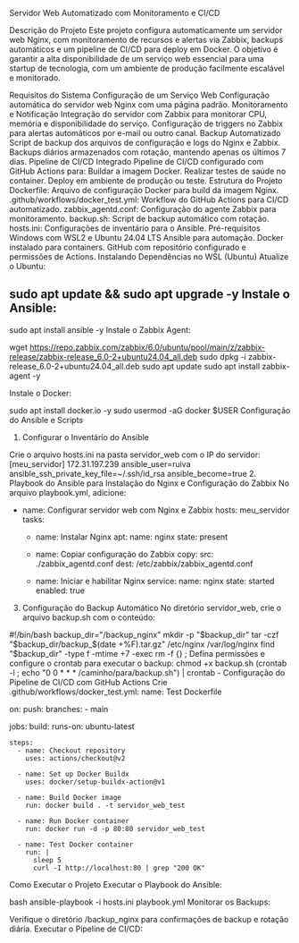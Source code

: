 Servidor Web Automatizado com Monitoramento e CI/CD

Descrição do Projeto
Este projeto configura automaticamente um servidor web Nginx, com monitoramento de recursos e alertas via Zabbix, backups automáticos e um pipeline de CI/CD para deploy em Docker. O objetivo é garantir a alta disponibilidade de um serviço web essencial para uma startup de tecnologia, com um ambiente de produção facilmente escalável e monitorado.

Requisitos do Sistema
Configuração de um Serviço Web
Configuração automática do servidor web Nginx com uma página padrão.
Monitoramento e Notificação
Integração do servidor com Zabbix para monitorar CPU, memória e disponibilidade do serviço.
Configuração de triggers no Zabbix para alertas automáticos por e-mail ou outro canal.
Backup Automatizado
Script de backup dos arquivos de configuração e logs do Nginx e Zabbix.
Backups diários armazenados com rotação, mantendo apenas os últimos 7 dias.
Pipeline de CI/CD Integrado
Pipeline de CI/CD configurado com GitHub Actions para:
Buildar a imagem Docker.
Realizar testes de saúde no container.
Deploy em ambiente de produção ou teste.
Estrutura do Projeto
Dockerfile: Arquivo de configuração Docker para build da imagem Nginx.
.github/workflows/docker_test.yml: Workflow do GitHub Actions para CI/CD automatizado.
zabbix_agentd.conf: Configuração do agente Zabbix para monitoramento.
backup.sh: Script de backup automático com rotação.
hosts.ini: Configurações de inventário para o Ansible.
Pré-requisitos
Windows com WSL2 e Ubuntu 24.04 LTS
Ansible para automação.
Docker instalado para containers.
GitHub com repositório configurado e permissões de Actions.
Instalando Dependências no WSL (Ubuntu)
Atualize o Ubuntu:

sudo apt update && sudo apt upgrade -y
Instale o Ansible:
-------------------------
sudo apt install ansible -y
Instale o Zabbix Agent:

wget https://repo.zabbix.com/zabbix/6.0/ubuntu/pool/main/z/zabbix-release/zabbix-release_6.0-2+ubuntu24.04_all.deb
sudo dpkg -i zabbix-release_6.0-2+ubuntu24.04_all.deb
sudo apt update
sudo apt install zabbix-agent -y

Instale o Docker:

sudo apt install docker.io -y
sudo usermod -aG docker $USER
Configuração do Ansible e Scripts
1. Configurar o Inventário do Ansible

Crie o arquivo hosts.ini na pasta servidor_web com o IP do servidor:
[meu_servidor]
172.31.197.239 ansible_user=ruiva ansible_ssh_private_key_file=~/.ssh/id_rsa ansible_become=true
2. Playbook do Ansible para Instalação do Nginx e Configuração do Zabbix
No arquivo playbook.yml, adicione:

- name: Configurar servidor web com Nginx e Zabbix
  hosts: meu_servidor
  tasks:
    - name: Instalar Nginx
      apt:
        name: nginx
        state: present

    - name: Copiar configuração do Zabbix
      copy:
        src: ./zabbix_agentd.conf
        dest: /etc/zabbix/zabbix_agentd.conf

    - name: Iniciar e habilitar Nginx
      service:
        name: nginx
        state: started
        enabled: true
3. Configuração do Backup Automático
No diretório servidor_web, crie o arquivo backup.sh com o conteúdo:


#!/bin/bash
backup_dir="/backup_nginx"
mkdir -p "$backup_dir"
tar -czf "$backup_dir/backup_$(date +%F).tar.gz" /etc/nginx /var/log/nginx
find "$backup_dir" -type f -mtime +7 -exec rm -f {} \;
Defina permissões e configure o crontab para executar o backup:
chmod +x backup.sh
(crontab -l ; echo "0 0 * * * /caminho/para/backup.sh") | crontab -
Configuração do Pipeline de CI/CD com GitHub Actions
Crie .github/workflows/docker_test.yml:
name: Test Dockerfile

on:
  push:
    branches:
      - main

jobs:
  build:
    runs-on: ubuntu-latest

    steps:
      - name: Checkout repository
        uses: actions/checkout@v2

      - name: Set up Docker Buildx
        uses: docker/setup-buildx-action@v1

      - name: Build Docker image
        run: docker build . -t servidor_web_test

      - name: Run Docker container
        run: docker run -d -p 80:80 servidor_web_test

      - name: Test Docker container
        run: |
          sleep 5
          curl -I http://localhost:80 | grep "200 OK"
Como Executar o Projeto
Executar o Playbook do Ansible:

bash
ansible-playbook -i hosts.ini playbook.yml
Monitorar os Backups:

Verifique o diretório /backup_nginx para confirmações de backup e rotação diária.
Executar o Pipeline de CI/CD:
